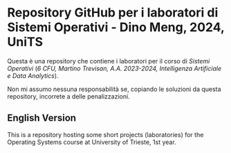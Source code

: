 # Repository GitHub per i laboratori di Sistemi Operativi - Dino Meng, 2024, UniTS
Questa è una repository che contiene i laboratori per il corso di *Sistemi Operativi* (*6 CFU, Martino Trevisan, A.A. 2023-2024, Intelligenza Artificiale e Data Analytics*).

Non mi assumo nessuna responsabilità se, copiando le soluzioni da questa repository, incorrete a delle penalizzazioni.

## English Version
This is a repository hosting some short projects (laboratories) for the Operating Systems course at University of Trieste, 1st year.

